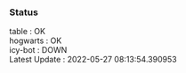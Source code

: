### Status


table : OK  
hogwarts : OK  
icy-bot : DOWN  
Latest Update : 2022-05-27 08:13:54.390953
